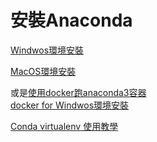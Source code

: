 # 安裝Anaconda

[Windwos環境安裝](./install_win.md)

[MacOS環境安裝](./install_macos.md)

或是[使用docker跑anaconda3容器](https://github.com/okwrtdsh/anaconda3)  
[docker for Windwos環境安裝](https://marcus116.blogspot.com/2019/01/docker-docker-for-windows.html)

[Conda virtualenv 使用教學](https://medium.com/python4u/用conda建立及管理python虛擬環境-b61fd2a76566)
